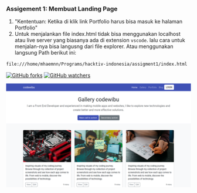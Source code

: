 ### Assigement 1: Membuat Landing Page

1. "Kententuan: Ketika di klik link Portfolio harus bisa masuk ke halaman Portfolio"
2. Untuk menjalankan file index.html tidak bisa menggunakan localhost atau live server yang biasanya ada di extension `vscode`. lalu cara untuk menjalan-nya bisa langusng dari file explorer. Atau menggunakan langsung Path berikut ini:

```html
file:///home/mhaemnn/Programs/hacktiv-indonesia/assigment1/index.html
```

[![GitHub forks](https://img.shields.io/github/forks/Naereen/StrapDown.js.svg?style=social&label=Fork&maxAge=2592000)](https://github.com/mhaemnn/portfolio/network/members) [![GitHub watchers](https://img.shields.io/github/watchers/Naereen/StrapDown.js.svg?style=social&label=Watch&maxAge=2592000)](https://github.com/mhaemnn/portfolio/watchers)

![destop](/assigment1/_assets/img/destop.png)
